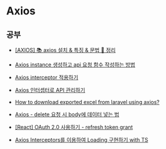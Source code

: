 # Axios

## 공부

- [[AXIOS] 📚 axios 설치 & 특징 & 문법 💯 정리](https://inpa.tistory.com/entry/AXIOS-%F0%9F%93%9A-%EC%84%A4%EC%B9%98-%EC%82%AC%EC%9A%A9)

- [Axios instance 생성하고 api 요청 함수 작성하는 방법](https://pinokio0702.tistory.com/373)

- [Axios interceptor 적용하기](https://velog.io/@subanggu/axios-interceptor-%EC%A0%81%EC%9A%A9%ED%95%98%EA%B8%B0)

- [Axios 인터셉터로 API 관리하기](https://velog.io/@skyepodium/axios-%EC%9D%B8%ED%84%B0%EC%85%89%ED%84%B0%EB%A1%9C-API-%EA%B4%80%EB%A6%AC%ED%95%98%EA%B8%B0)

- [How to download exported excel from laravel using axios?](https://stackoverflow.com/questions/67881860/how-to-download-exported-excel-from-laravel-using-axios)

- [Axios - delete 요청 시 body에 데이터 넣는 법](https://velog.io/@bigbrothershin/Axios-delete-%EC%9A%94%EC%B2%AD-%EC%8B%9C-body%EC%97%90-%EB%8D%B0%EC%9D%B4%ED%84%B0-%EB%84%A3%EB%8A%94-%EB%B2%95)

- [[React] OAuth 2.0 사용하기 - refresh token grant](https://velog.io/@___pepper/React-OAuth-2.0-%EC%82%AC%EC%9A%A9%ED%95%98%EA%B8%B0-refresh-token-grant)

- [Axios Interceptors를 이용하여 Loading 구현하기 with TS](https://velog.io/@tmair32/Axios-Interceptors%EB%A5%BC-%EC%9D%B4%EC%9A%A9%ED%95%98%EC%97%AC-Loading-%EA%B5%AC%ED%98%84%ED%95%98%EA%B8%B0-with-TS)
